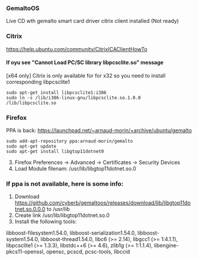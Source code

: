 ### GemaltoOS

Live CD wth gemalto smart card driver citrix client installed (Not ready)

### Citrix

https://help.ubuntu.com/community/CitrixICAClientHowTo

#### If oyu see "Cannot Load PC/SC library libpcsclite.so" message

[x64 only] Citrix is only available for for x32 so you need to install corresponding libpcsclite1 
```
sudo apt-get install libpcsclite1:i386
sudo ln -s /lib/i386-linux-gnu/libpcsclite.so.1.0.0 /lib/libpcsclite.so
```

### Firefox

PPA is back: https://launchpad.net/~arnaud-morin/+archive/ubuntu/gemalto
```
sudo add-apt-repository ppa:arnaud-morin/gemalto
sudo apt-get update
sudo apt-get install libgtop11dotnet0
```

3. Firefox Preferences -> Advanced -> Certificates -> Security Devices
4. Load Module filenam: /usr/lib/libgtop11dotnet.so.0

### If ppa is not available, here is some info:

1. Download https://github.com/cyberb/gemaltoos/releases/download/lib/libgtop11dotnet.so.0.0.0 to /usr/lib
2. Create link /usr/lib/libgtop11dotnet.so.0
3. Install the following tools:

libboost-filesystem1.54.0, libboost-serialization1.54.0, libboost-system1.54.0, libboost-thread1.54.0, libc6 (>= 2.14), libgcc1 (>= 1:4.1.1), libpcsclite1 (>= 1.3.3), libstdc++6 (>= 4.6), zlib1g (>= 1:1.1.4), libengine-pkcs11-openssl, opensc, pcscd, pcsc-tools, libccid
